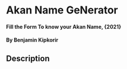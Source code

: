 # Akan Name GeNerator
#### Fill the Form To know your Akan Name, {2021}
#### By **Benjamin Kipkorir**
## Description
